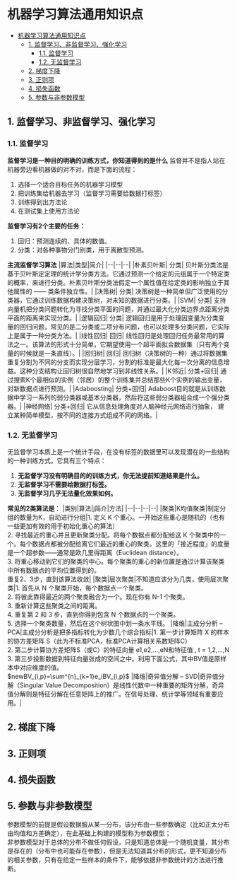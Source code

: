  # 机器学习算法通用知识点
- [机器学习算法通用知识点](#机器学习算法通用知识点)
  - [1. 监督学习、非监督学习、强化学习](#1-监督学习非监督学习强化学习)
    - [1.1. 监督学习](#11-监督学习)
    - [1.2. 无监督学习](#12-无监督学习)
  - [2. 梯度下降](#2-梯度下降)
  - [3. 正则项](#3-正则项)
  - [4. 损失函数](#4-损失函数)
  - [5. 参数与非参数模型](#5-参数与非参数模型)
## 1. 监督学习、非监督学习、强化学习
### 1.1. 监督学习
**监督学习是一种目的明确的训练方式，你知道得到的是什么**
监督并不是指人站在机器旁边看机器做的对不对，而是下面的流程：

1. 选择一个适合目标任务的机器学习模型
2. 把训练集给机器去学习（监督学习需要给数据打标签）
3. 训练得到出方法论
4. 在测试集上使用方法论

**监督学习有2个主要的任务：**
1. 回归：预测连续的、具体的数值。
2. 分类：对各种事物分门别类，用于离散型预测。

**主流监督学习算法**
|算法|类型|简介|
|--|--|--|
|朴素贝叶斯|	分类|	贝叶斯分类法是基于贝叶斯定定理的统计学分类方法。它通过预测一个给定的元组属于一个特定类的概率，来进行分类。朴素贝叶斯分类法假定一个属性值在给定类的影响独立于其他属性的 —— 类条件独立性。|
|决策树|	分类|	决策树是一种简单但广泛使用的分类器，它通过训练数据构建决策树，对未知的数据进行分类。|
|SVM|	分类|	支持向量机把分类问题转化为寻找分类平面的问题，并通过最大化分类边界点距离分类平面的距离来实现分类。|
|逻辑回归|	分类|	逻辑回归是用于处理因变量为分类变量的回归问题，常见的是二分类或二项分布问题，也可以处理多分类问题，它实际上是属于一种分类方法。|
|线性回归|	回归|	线性回归是处理回归任务最常用的算法之一。该算法的形式十分简单，它期望使用一个超平面拟合数据集（只有两个变量的时候就是一条直线）。|
|回归树|	回归|	回归树（决策树的一种）通过将数据集重复分割为不同的分支而实现分层学习，分割的标准是最大化每一次分离的信息增益。这种分支结构让回归树很自然地学习到非线性关系。|
|K邻近|	分类+回归|	通过搜索K个最相似的实例（邻居）的整个训练集并总结那些K个实例的输出变量，对新数据点进行预测。|
|Adaboosting|	分类+回归|	Adaboost目的就是从训练数据中学习一系列的弱分类器或基本分类器，然后将这些弱分类器组合成一个强分类器。|
|神经网络|	分类+回归|	它从信息处理角度对人脑神经元网络进行抽象， 建立某种简单模型，按不同的连接方式组成不同的网络。|

### 1.2. 无监督学习
无监督学习本质上是一个统计手段，在没有标签的数据里可以发现潜在的一些结构的一种训练方式。它具有三个特点：
1. **无监督学习没有明确目的的训练方式，你无法提前知道结果是什么。**
2. **无监督学习不需要给数据打标签。**
3. **无监督学习几乎无法量化效果如何。**


**常见的2类算法是**：
|类别|算法|j简介|方法|
|--|--|--|--|
|聚类|K均值聚类|制定分组的数量为K，自动进行分组|1. 定义 K 个重心。一开始这些重心是随机的（也有一些更加有效的用于初始化重心的算法）<br>2. 寻找最近的重心并且更新聚类分配。将每个数据点都分配给这 K 个聚类中的一个。每个数据点都被分配给离它们最近的重心的聚类。这里的「接近程度」的度量是一个超参数——通常是欧几里得距离（Euclidean distance）。<br>3. 将重心移动到它们的聚类的中心。每个聚类的重心的新位置是通过计算该聚类中所有数据点的平均位置得到的。<br>重复2、3步，直到该算法收敛|
|聚类|层次聚类|不知道应该分为几类，使用层次聚类|1. 首先从 N 个聚类开始，每个数据点一个聚类。<br>2. 将彼此靠得最近的两个聚类融合为一个。现在你有 N-1 个聚类。<br>3. 重新计算这些聚类之间的距离。<br>4. 重复第 2 和 3 步，直到你得到包含 N 个数据点的一个聚类。<br>5. 选择一个聚类数量，然后在这个树状图中划一条水平线。
|降维|主成分分析 – PCA|主成分分析是把多指标转化为少数几个综合指标|1. 第一步计算矩阵 X 的样本的协方差矩阵 S（此为不标准PCA，标准PCA计算相关系数矩阵C）<br>2. 第二步计算协方差矩阵S（或C）的特征向量 e1,e2,…,eN和特征值 , t = 1,2,…,N<br>3. 第三步投影数据到特征向量张成的空间之中。利用下面公式，其中BV值是原样本中对应维度的值。<br>$newBV_{i,p}=\sum^{n}_{k=1}e_iBV_{i,p}$
|降维|奇异值分解 – SVD|奇异值分解（Singular Value Decomposition）是线性代数中一种重要的矩阵分解，奇异值分解则是特征分解在任意矩阵上的推广。在信号处理、统计学等领域有重要应用。|
## 2. 梯度下降
## 3. 正则项
## 4. 损失函数
## 5. 参数与非参数模型
参数模型的前提是假设数据服从某一分布，该分布由一些参数确定（比如正太分布由均值和方差确定），在此基础上构建的模型称为参数模型；  
非参数模型对于总体的分布不做任何假设，只是知道总体是一个随机变量，其分布是存在的（分布中也可能存在参数），但是无法知道其分布的形式，更不知道分布的相关参数，只有在给定一些样本的条件下，能够依据非参数统计的方法进行推断。